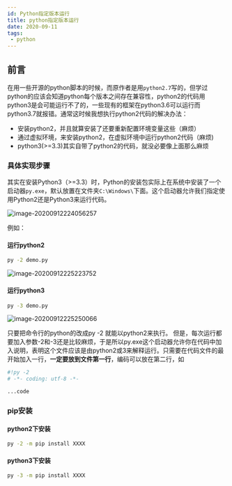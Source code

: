 ```yaml
---
id: Python指定版本运行
title: python指定版本运行
date: 2020-09-11
tags:
 - python
---
```


<!-- truncate -->

## 前言

在用一些开源的python脚本的时候，而原作者是用`python2.7`写的，但学过python的应该会知道python每个版本之间存在兼容性，python2的代码用python3是会可能运行不了的，一些现有的框架在python3.6可以运行而python3.7就报错。通常这时候我想执行python2代码的解决办法：

- 安装python2，并且就算安装了还要重新配置环境变量这些（麻烦）
- 通过虚拟环境，来安装python2，在虚拟环境中运行python2代码（麻烦)
- python3(>=3.3)其实自带了python2的代码，就没必要像上面那么麻烦

### 具体实现步骤

其实在安装Python3（>=3.3）时，Python的安装包实际上在系统中安装了一个启动器`py.exe`，默认放置在文件夹`C:\Windows\`下面。这个启动器允许我们指定使用Python2还是Python3来运行代码。

![image-20200912224056257](https://img.kuizuo.cn/image-20200912224056257.png)

例如：

#### 运行python2

```sh
py -2 demo.py
```

![image-20200912225223752](https://img.kuizuo.cn/image-20200912225223752.png)

#### 运行python3

```sh
py -3 demo.py
```

![image-20200912225250066](https://img.kuizuo.cn/image-20200912225250066.png)

只要把命令行的python的改成py -2 就能以python2来执行。 但是，每次运行都要加入参数-2和-3还是比较麻烦，于是所以py.exe这个启动器允许你在代码中加入说明，表明这个文件应该是由python2或3来解释运行。只需要在代码文件的最开始加入一行，**一定要放到文件第一行**，编码可以放在第二行，如

```py
#!py -2
# -*- coding: utf-8 -*- 

...code
```

### pip安装

#### python2下安装

```sh
py -2 -m pip install XXXX
```

#### python3下安装

```sh
py -3 -m pip install XXXX
```